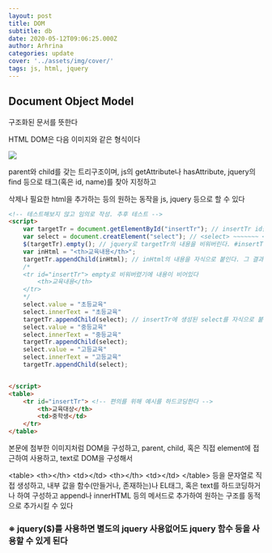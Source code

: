 ```yaml
---
layout: post
title: DOM
subtitle: db
date: 2020-05-12T09:06:25.000Z
author: Arhrina
categories: update
cover: '../assets/img/cover/'
tags: js, html, jquery
---
```


## Document Object Model

구조화된 문서를 뜻한다

HTML DOM은 다음 이미지와 같은 형식이다

<img src="https://upload.wikimedia.org/wikipedia/commons/thumb/5/5a/DOM-model.svg/1200px-DOM-model.svg.png">

parent와 child를 갖는 트리구조이며, js의 getAttribute나 hasAttribute, jquery의 find 등으로 태그(혹은 id, name)를 찾아 지정하고

삭제나 필요한 html을 추가하는 등의 원하는 동작을 js, jquery 등으로 할 수 있다

```html
<!-- 테스트해보지 않고 임의로 작성. 추후 테스트 -->
<script>
    var targetTr = document.getElementById("insertTr"); // insertTr id를 가진 tr 태그를 가져온다
    var select = document.creatElement("select"); // <select> ~~~~~~~ </select>를 생성
    $(targetTr).empty(); // jquery로 targetTr의 내용을 비워버린다. #insertTr selector를 이용해서 비워도 된다
    var inHtml = "<th>교육내용</th>";
    targetTr.appendChild(inHtml); // inHtml의 내용을 자식으로 붙인다. 그 결과물은 아래 주석모양. innerHTML을 사용하면 다른 결과가 있다
    /*
    <tr id="insertTr"> empty로 비워버렸기에 내용이 비어있다
        <th>교육내용</th>
    </tr>
    */
    select.value = "초등교육"
    select.innerText = "초등교육"
    targetTr.appendChild(select); // insertTr에 생성된 select를 자식으로 붙인다
    select.value = "중등교육"
    select.innerText = "중등교육"
    targetTr.appendChild(select);
    select.value = "고등교육"
    select.innerText = "고등교육"
    targetTr.appendChild(select);


</script>
<table>
    <tr id="insertTr"> <!-- 편의를 위해 예시를 하드코딩한다 -->
        <th>교육대상</th>
        <td>중학생</td>
    </tr>
</table>
```

본문에 첨부한 이미지처럼 DOM을 구성하고, parent, child, 혹은 직접 element에 접근하여 사용하고, text로 DOM을 구성해서

\<table>
    \<th>\</th>
    \<td>\</td>
    \<th>\</th>
    \<td>\</td>
\</table> 등을 문자열로 직접 생성하고, 내부 값을 함수(만들거나, 존재하는)나 EL태그, 혹은 text를 하드코딩하거나 하여 구성하고 append나 innerHTML 등의 메서드로 추가하여
원하는 구조를 동적으로 추가시킬 수 있다

### <b>※ jquery($)를 사용하면 별도의 jquery 사용없어도 jquery 함수 등을 사용할 수 있게 된다</b>